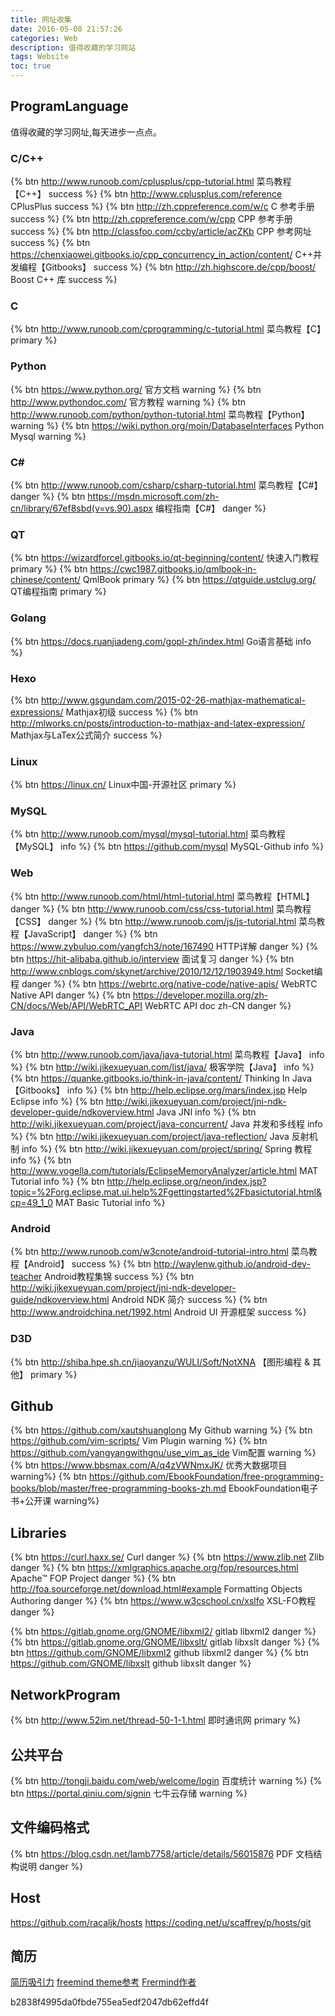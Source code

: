 ```yaml
---
title: 网址收集
date: 2016-05-08 21:57:26
categories: Web
description: 值得收藏的学习网站
tags: Website
toc: true
---
```


## ProgramLanguage
值得收藏的学习网址,每天进步一点点。
<!--more-->
### C/C++
{% btn http://www.runoob.com/cplusplus/cpp-tutorial.html 菜鸟教程【C++】 success %}
{% btn http://www.cplusplus.com/reference CPlusPlus success %}
{% btn http://zh.cppreference.com/w/c C&#32;参考手册 success %}
{% btn http://zh.cppreference.com/w/cpp CPP&#32;参考手册 success %}
{% btn http://classfoo.com/ccby/article/acZKb CPP&#32;参考网址 success %}
{% btn https://chenxiaowei.gitbooks.io/cpp_concurrency_in_action/content/ C++并发编程【Gitbooks】 success %}
{% btn http://zh.highscore.de/cpp/boost/ Boost&#32;C++&#32;库 success %}

### C
{% btn http://www.runoob.com/cprogramming/c-tutorial.html 菜鸟教程【C】 primary %}

### Python
{% btn https://www.python.org/ 官方文档 warning %}
{% btn http://www.pythondoc.com/ 官方教程 warning %}
{% btn http://www.runoob.com/python/python-tutorial.html 菜鸟教程【Python】 warning %}
{% btn https://wiki.python.org/moin/DatabaseInterfaces Python&#32;Mysql warning %}

### C&#35;
{% btn http://www.runoob.com/csharp/csharp-tutorial.html 菜鸟教程【C&#35;】 danger %}
{% btn https://msdn.microsoft.com/zh-cn/library/67ef8sbd(v=vs.90).aspx 编程指南【C&#35;】 danger %}

### QT
{% btn https://wizardforcel.gitbooks.io/qt-beginning/content/ 快速入门教程 primary %}
{% btn https://cwc1987.gitbooks.io/qmlbook-in-chinese/content/ QmlBook primary %}
{% btn https://qtguide.ustclug.org/ QT编程指南 primary %}

### Golang
{% btn https://docs.ruanjiadeng.com/gopl-zh/index.html Go语言基础 info %}
	
### Hexo
{% btn http://www.gsgundam.com/2015-02-26-mathjax-mathematical-expressions/ Mathjax初级 success %}
{% btn http://mlworks.cn/posts/introduction-to-mathjax-and-latex-expression/ Mathjax与LaTex公式简介 success %}

### Linux
{% btn https://linux.cn/ Linux中国-开源社区 primary %}

### MySQL
{% btn http://www.runoob.com/mysql/mysql-tutorial.html 菜鸟教程【MySQL】 info %}
{% btn https://github.com/mysql MySQL-Github info %}

### Web
{% btn http://www.runoob.com/html/html-tutorial.html 菜鸟教程【HTML】 danger %}
{% btn http://www.runoob.com/css/css-tutorial.html 菜鸟教程【CSS】 danger %}
{% btn http://www.runoob.com/js/js-tutorial.html 菜鸟教程【JavaScript】 danger %}
{% btn https://www.zybuluo.com/yangfch3/note/167490 HTTP详解 danger %}
{% btn https://hit-alibaba.github.io/interview 面试复习 danger %}
{% btn http://www.cnblogs.com/skynet/archive/2010/12/12/1903949.html Socket编程 danger %}
{% btn https://webrtc.org/native-code/native-apis/ WebRTC&#32;Native&#32;API danger %}
{% btn https://developer.mozilla.org/zh-CN/docs/Web/API/WebRTC_API WebRTC&#32;API&#32;doc&#32;zh-CN danger %}

### Java
{% btn http://www.runoob.com/java/java-tutorial.html 菜鸟教程【Java】 info %}
{% btn http://wiki.jikexueyuan.com/list/java/ 极客学院【Java】 info %}
{% btn https://quanke.gitbooks.io/think-in-java/content/ Thinking&#32;In&#32;Java【Gitbooks】 info %}
{% btn http://help.eclipse.org/mars/index.jsp Help&#32;Eclipse info %}
{% btn http://wiki.jikexueyuan.com/project/jni-ndk-developer-guide/ndkoverview.html Java&#32;JNI info %}
{% btn http://wiki.jikexueyuan.com/project/java-concurrent/ Java&#32;并发和多线程 info %}
{% btn http://wiki.jikexueyuan.com/project/java-reflection/ Java&#32;反射机制 info %}
{% btn http://wiki.jikexueyuan.com/project/spring/ Spring&#32;教程 info %}
{% btn http://www.vogella.com/tutorials/EclipseMemoryAnalyzer/article.html MAT&#32;Tutorial info %}
{% btn http://help.eclipse.org/neon/index.jsp?topic=%2Forg.eclipse.mat.ui.help%2Fgettingstarted%2Fbasictutorial.html&cp=49_1_0 MAT&#32;Basic&#32;Tutorial info %}

### Android
{% btn http://www.runoob.com/w3cnote/android-tutorial-intro.html 菜鸟教程【Android】 success %}
{% btn http://waylenw.github.io/android-dev-teacher Android教程集锦 success %}
{% btn http://wiki.jikexueyuan.com/project/jni-ndk-developer-guide/ndkoverview.html Android&#32;NDK&#32;简介 success %}
{% btn http://www.androidchina.net/1992.html Android&#32;UI&#32;开源框架 success %}

### D3D
{% btn http://shiba.hpe.sh.cn/jiaoyanzu/WULI/Soft/NotXNA 【图形编程&#32;&&#32;其他】 primary %}

## Github
{% btn https://github.com/xautshuanglong My&#32;Github warning %}
{% btn https://github.com/vim-scripts/ Vim&#32;Plugin warning %}
{% btn https://github.com/yangyangwithgnu/use_vim_as_ide Vim配置 warning %}
{% btn https://www.bbsmax.com/A/q4zVWNmxJK/ 优秀大数据项目 warning%}
{% btn https://github.com/EbookFoundation/free-programming-books/blob/master/free-programming-books-zh.md EbookFoundation电子书+公开课 warning%}

## Libraries
{% btn https://curl.haxx.se/ Curl danger %}
{% btn https://www.zlib.net Zlib danger %}
{% btn https://xmlgraphics.apache.org/fop/resources.html Apache™&#32;FOP&#32;Project danger %}
{% btn http://foa.sourceforge.net/download.html#example Formatting&#32;Objects&#32;Authoring danger %}
{% btn https://www.w3cschool.cn/xslfo XSL-FO教程 danger %}

{% btn https://gitlab.gnome.org/GNOME/libxml2/ gitlab&#32;libxml2 danger %}
{% btn https://gitlab.gnome.org/GNOME/libxslt/ gitlab&#32;libxslt danger %}
{% btn https://github.com/GNOME/libxml2 github&#32;libxml2 danger %}
{% btn https://github.com/GNOME/libxslt github&#32;libxslt danger %}

## NetworkProgram
{% btn http://www.52im.net/thread-50-1-1.html 即时通讯网 primary %}

## 公共平台
{% btn http://tongji.baidu.com/web/welcome/login 百度统计 warning %}
{% btn https://portal.qiniu.com/signin 七牛云存储 warning %}

## 文件编码格式
{% btn https://blog.csdn.net/lamb7758/article/details/56015876 PDF&#32;文档结构说明 danger %}

## Host
https://github.com/racaljk/hosts
https://coding.net/u/scaffrey/p/hosts/git

## 简历
[简历吸引力](http://gb.cri.cn/44011/2014/01/23/7171s4400715.htm)
[freemind theme参考](http://baoxiehao.com/2014/05/17/Hexo%E5%8D%9A%E5%AE%A2%E4%BC%98%E5%8C%96/)
[Frermind作者](http://hahack.com/)

b2838f4995da0fbde755ea5edf2047db62effd4f

